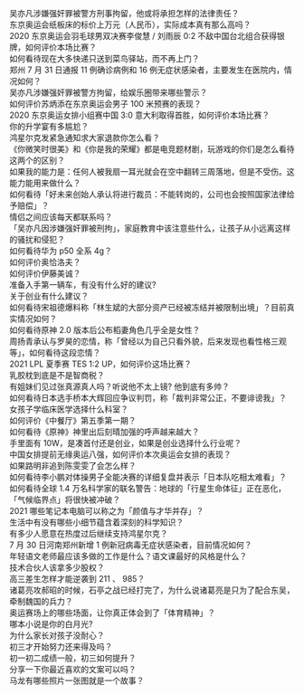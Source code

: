 吴亦凡涉嫌强奸罪被警方刑事拘留，他或将承担怎样的法律责任？  
东京奥运会纸板床的标价上万元（人民币），实际成本真有那么高吗？  
2020 东京奥运会羽毛球男双决赛李俊慧 / 刘雨辰 0:2 不敌中国台北组合获得银牌，如何评价本场比赛？  
如何看待现在大多快递只送到菜鸟驿站，而不再上门？  
郑州 7 月 31 日通报 11 例确诊病例和 16 例无症状感染者，主要发生在医院内，情况如何？  
吴亦凡涉嫌强奸罪被警方拘留，给娱乐圈带来哪些警示？  
如何评价苏炳添在东京奥运会男子 100 米预赛的表现？  
2020 东京奥运女排小组赛中国 3:0 意大利取得首胜，如何评价本场比赛？  
你的升学宴有多尴尬？  
鸿星尔克发紧急通知求大家退款你怎么看？  
《你微笑时很美》和《你是我的荣耀》都是电竞题材剧，玩游戏的你们是怎么看待这两个的区别？  
如果我的能力是：任何人被我扇一耳光就会在空中翻转三周落地，但是不受伤。这能力能用来做什么？  
如何看待「好未来创始人承认将进行裁员：不能转岗的，公司也会按照国家法律给予赔偿」？  
情侣之间应该每天都联系吗？  
「吴亦凡因涉嫌强奸罪被刑拘」，家庭教育中该注意些什么，让孩子从小远离这样的骚扰和侵犯？  
如何看待华为 p50 全系 4g？  
如何评价奥恰洛夫？  
如何评价伊藤美诚？  
准备入手第一辆车，有没有什么好的建议?  
关于创业有什么建议？  
如何看待宋祖德爆料称「林生斌的大部分资产已经被冻结并被限制出境」？目前真实情况如何？  
如何看待原神 2.0 版本后公布稻妻角色几乎全是女性？  
周扬青承认与罗昊的恋情，称「曾经以为自己只看外貌，后来发现也看性格三观等」，如何看待这段恋情？  
2021 LPL 夏季赛 TES 1:2 UP，如何评价这场比赛？  
乳胶枕到底是不是智商税？  
有姐妹们见过张真源真人吗？听说他不太上镜? 他到底有多帅？  
如何看待日本选手桥本大辉回应争议判罚，称「裁判非常公正，不要诽谤我」？  
女孩子学临床医学选择什么科室？  
如何评价《中餐厅》第五季第一期？  
如何看待《原神》神里出后刻晴加强的呼声越来越大？  
手里面有 10W，是凑首付还是创业，如果是创业选择什么行业呢？  
中国女排提前无缘奥运八强，如何评价本次奥运会女排的表现？  
如果路明非追到陈雯雯了会怎么样？  
如何看待李小鹏对体操男子全能决赛的详细复盘并表示「日本队吃相太难看」？  
如何看待全球 1.4 万名科学家的联名警告：地球的「行星生命体征」正在恶化，「气候临界点」将很快被冲破？  
2021 哪些笔记本电脑可以称之为「颜值与才华并存」？  
生活中有没有哪些小细节蕴含着深刻的科学知识？  
有多少人愿意在热度过后继续支持鸿星尔克？  
7 月 30 日河南郑州新增 1 例新冠病毒无症状感染者，目前情况如何？  
年轻语文老师最应该多做的工作是什么？语文课最好的风格是什么？  
技术合伙人该拿多少股权？  
高三差生怎样才能逆袭到 211 、 985？  
诸葛亮攻郝昭的时候，石亭之战已经打完了，为什么说诸葛亮是只为了配合东吴，牵制魏国的兵力？  
奥运赛场上的哪些场面，让你真正体会到了「体育精神」？  
哪本小说是你的白月光?  
为什么家长对孩子没耐心？  
初三才开始努力还来得及吗？  
初一初二成绩一般，初三如何提升？  
分享一下你最近喜欢的文案可以吗？  
马龙有哪些照片一张图就是一个故事？  
